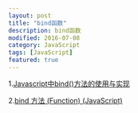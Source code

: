 ```yaml
---
layout: post
title: "bind函数"
description: bind函数
modified: 2016-07-08
category: JavaScript
tags: [JavaScript]
featured: true
---
```


1.[Javascript中bind()方法的使用与实现](https://segmentfault.com/a/1190000002662251)

2.[bind 方法 (Function) (JavaScript)](https://msdn.microsoft.com/zh-cn/library/ff841995)


